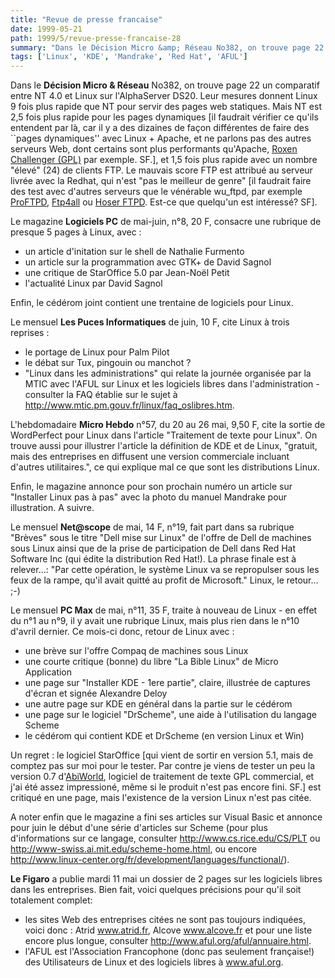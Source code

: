 ```yaml
---
title: "Revue de presse francaise"
date: 1999-05-21
path: 1999/5/revue-presse-francaise-28
summary: "Dans le Décision Micro &amp; Réseau No382, on trouve page 22 un comparatif entre NT 4.0 et Linux sur l'AlphaServer DS20."
tags: ['Linux', 'KDE', 'Mandrake', 'Red Hat', 'AFUL']
---
```


<P>Dans le <B>Décision Micro &amp; Réseau</B> No382, on trouve page 22 un
comparatif entre NT 4.0 et Linux sur l'AlphaServer DS20. Leur mesures
donnent Linux 9 fois plus rapide que NT pour servir des pages web
statiques. Mais NT est 2,5 fois plus rapide pour les pages dynamiques
[il faudrait vérifier ce qu'ils entendent par là, car il y a des
dizaines de façon différentes de faire des ``pages dynamiques'' avec
Linux + Apache, et ne parlons pas des autres serveurs Web, dont certains
sont plus performants qu'Apache, <A HREF="http://www.roxen.com/">Roxen
Challenger (GPL)</A> par exemple. SF.], et 1,5 fois plus rapide avec un
nombre "élevé" (24) de clients FTP. Le mauvais score FTP est attribué
au serveur livrée avec la Redhat, qui n'est "pas le meilleur de genre"
[il faudrait faire des test avec d'autres serveurs que le vénérable
wu_ftpd, par exemple <A HREF="http://www.proftpd.org/">ProFTPD</A>,
<A HREF="http://www.ftp4all.de/">Ftp4all</A>
ou <A HREF="http://www.zabbo.net/hftpd/">Hoser FTPD</A>. Est-ce
que quelqu'un est intéressé? SF].</P>

<P>Le magazine <B>Logiciels PC</B> de mai-juin, n°8, 20 F, consacre une
rubrique de presque 5 pages à Linux, avec :</P>

<UL>

<LI>un article d'initation sur le shell de Nathalie Furmento
<LI>un article sur la programmation avec GTK+ de David Sagnol
<LI>une critique de StarOffice 5.0 par Jean-Noël Petit
<LI>l'actualité Linux par David Sagnol
</UL>

<P>Enfin, le cédérom joint contient une trentaine de logiciels pour Linux.</P>

<P>Le mensuel <B>Les Puces Informatiques</B> de juin, 10 F, cite Linux à
trois reprises :</P>

<UL>

<LI>le portage de Linux pour Palm Pilot
<LI>le débat sur Tux, pingouin ou manchot ?
<LI>"Linux dans les administrations" qui relate la journée organisée
par la MTIC avec l'AFUL sur Linux et les logiciels libres dans
l'administration - consulter la FAQ établie sur le sujet à
<A HREF="http://www.mtic.pm.gouv.fr/linux/faq_oslibres.htm">
http://www.mtic.pm.gouv.fr/linux/faq_oslibres.htm</A>.
</UL>

<P>L'hebdomadaire <B>Micro Hebdo</B> n°57, du 20 au 26 mai, 9,50 F, cite
la sortie de WordPerfect pour Linux dans l'article "Traitement de texte
pour Linux". On trouve aussi pour illustrer l'article la définition de
KDE et de Linux, "gratuit, mais des entreprises en diffusent une version
commerciale incluant d'autres utilitaires.", ce qui explique mal ce que
sont les distributions Linux.</P>

<P>Enfin, le magazine annonce pour son prochain numéro un article sur
"Installer Linux pas à pas" avec la photo du manuel Mandrake pour
illustration. A suivre.</P>

<P>Le mensuel <B>Net@scope</B> de mai, 14 F, n°19, fait part dans sa rubrique
"Brèves" sous le titre "Dell mise sur Linux" de l'offre de Dell de
machines sous Linux ainsi que de la prise de participation de Dell dans
Red Hat Software Inc (qui édite la distribution Red Hat!).  La phrase
finale est à relever...: "Par cette opération, le système Linux va se
repropulser sous les feux de la rampe, qu'il avait quitté au profit de
Microsoft." Linux, le retour... ;-)</P>

<P>Le mensuel <B>PC Max</B> de mai, n°11, 35 F, traite à nouveau de Linux - en
effet du n°1 au n°9, il y avait une rubrique Linux, mais plus rien dans
le n°10 d'avril dernier.  Ce mois-ci donc, retour de Linux avec :</P>

<UL>

<LI>une brève sur l'offre Compaq de machines sous Linux
<LI>une courte critique (bonne) du libre "La Bible Linux" de Micro
Application
<LI>une page sur "Installer KDE - 1ere partie", claire, illustrée de
captures d'écran et signée Alexandre Deloy
<LI>une autre page sur KDE en général dans la partie sur le cédérom
<LI>une page sur le logiciel "DrScheme", une aide à l'utilisation du
langage Scheme
<LI>le cédérom qui contient KDE et DrScheme (en version Linux et Win)
</UL>

<P>Un regret : le logiciel StarOffice [qui vient de sortir en version 5.1,
mais de comptez pas sur moi pour le tester. Par contre je viens de tester
un peu la version 0.7 d'<A HREF="http://www.abisource.com/">AbiWorld</A>,
logiciel de traitement de texte GPL commercial, et j'ai été assez
impressioné, même si le produit n'est pas encore fini. SF.] est critiqué
en une page, mais l'existence de la version Linux n'est pas citée.</P>

<P>A noter enfin que le magazine a fini ses articles sur Visual
Basic et annonce pour juin le début d'une série d'articles sur
Scheme (pour plus d'informations sur ce langage, consulter <A HREF="http://www.cs.rice.edu/CS/PLT"> http://www.cs.rice.edu/CS/PLT</A>
ou <A HREF="http://www-swiss.ai.mit.edu/scheme-home.html">
http://www-swiss.ai.mit.edu/scheme-home.html</A>, ou encore <A HREF="http://www.linux-center.org/fr/development/languages/functional/index.html">http://www.linux-center.org/fr/development/languages/functional/</A>).</P>

<P><B>Le Figaro</B> a publie mardi 11 mai un dossier de 2 pages sur
les logiciels libres dans les entreprises. Bien fait, voici quelques
précisions pour qu'il soit totalement complet:</P>

<UL>

<LI>les sites Web des entreprises citées ne sont pas toujours indiquées,
voici donc : Atrid <A HREF="http://www.atrid.fr">www.atrid.fr</A>, Alcove
<A HREF="http://www.alcove.fr">www.alcove.fr</A> et pour une liste encore
plus longue, consulter <A HREF="http://www.aful.org/aful/annuaire.html">
http://www.aful.org/aful/annuaire.html</A>.
<LI>l'AFUL est l'Association Francophone (donc pas seulement
française!)  des Utilisateurs de Linux et des logiciels libres à <A HREF="http://www.aful.org">www.aful.org</A>.
</UL>



